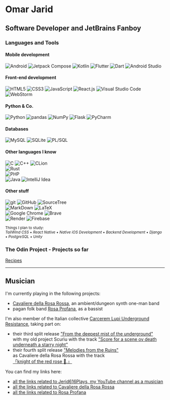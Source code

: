 # Omar Jarid

## Software Developer and JetBrains Fanboy

### Languages and Tools

#### Mobile development
![Android](https://img.shields.io/badge/Android-3DDC84?style=for-the-badge&logo=android&logoColor=white) ![Jetpack Compose](https://img.shields.io/badge/Jetpack%20Compose-4285F4?style=for-the-badge&logo=Jetpack%20Compose&logoColor=white) ![Kotlin](https://img.shields.io/badge/Kotlin-B125EA?style=for-the-badge&logo=kotlin&logoColor=white) ![Flutter](https://img.shields.io/badge/Flutter-02569B?style=for-the-badge&logo=flutter&logoColor=white) ![Dart](https://img.shields.io/badge/Dart-0175C2?style=for-the-badge&logo=dart&logoColor=white) ![Android Studio](https://img.shields.io/badge/Android_Studio-3DDC84?style=for-the-badge&logo=android-studio&logoColor=white) <br>

#### Front-end development
![HTML5](https://img.shields.io/badge/HTML5-E34F26?style=for-the-badge&logo=html5&logoColor=white) ![CSS3](https://img.shields.io/badge/CSS3-1572B6?style=for-the-badge&logo=css3&logoColor=white) ![JavaScript](https://img.shields.io/badge/JavaScript-323330?style=for-the-badge&logo=javascript&logoColor=F7DF1E) ![React.js](https://img.shields.io/badge/React-20232A?style=for-the-badge&logo=react&logoColor=61DAFB) ![Visual Studio Code](https://img.shields.io/badge/Visual_Studio_Code-0078D4?style=for-the-badge&logo=visual%20studio%20code&logoColor=white) ![WebStorm](https://img.shields.io/badge/WebStorm-000000?style=for-the-badge&logo=WebStorm&logoColor=white)<br>

#### Python & Co.
![Python](https://img.shields.io/badge/Python-FFD43B?style=for-the-badge&logo=python&logoColor=blue) ![pandas](https://img.shields.io/badge/Pandas-2C2D72?style=for-the-badge&logo=pandas&logoColor=white) ![NumPy](https://img.shields.io/badge/Numpy-777BB4?style=for-the-badge&logo=numpy&logoColor=white) ![Flask](https://img.shields.io/badge/Flask-000000?style=for-the-badge&logo=flask&logoColor=white) ![PyCharm](https://img.shields.io/badge/PyCharm-000000.svg?&style=for-the-badge&logo=PyCharm&logoColor=white)<br>

#### Databases
![MySQL](https://img.shields.io/badge/MySQL-005C84?style=for-the-badge&logo=mysql&logoColor=white) ![SQLite](https://img.shields.io/badge/Sqlite-003B57?style=for-the-badge&logo=sqlite&logoColor=white) ![PL/SQL](https://img.shields.io/badge/PLSQL-F80000?style=for-the-badge&logo=oracle&logoColor=black) <br>


#### Other languages I know
![C](https://img.shields.io/badge/C-00599C?style=for-the-badge&logo=c&logoColor=white) ![C++](https://img.shields.io/badge/C%2B%2B-00599C?style=for-the-badge&logo=c%2B%2B&logoColor=white) ![CLion](https://img.shields.io/badge/CLion-000000?style=for-the-badge&logo=clion&logoColor=white) <br>
![Rust](https://img.shields.io/badge/Rust-black?style=for-the-badge&logo=rust&logoColor=#E57324) <br>
![PHP](https://img.shields.io/badge/PHP-777BB4?style=for-the-badge&logo=php&logoColor=white)<br>
![Java](https://img.shields.io/badge/Java-FA7343?style=for-the-badge&logoColor=white) ![IntelliJ Idea](https://img.shields.io/badge/IntelliJ_IDEA-000000.svg?style=for-the-badge&logo=intellij-idea&logoColor=white) <br>

#### Other stuff
![git](https://img.shields.io/badge/GIT-E44C30?style=for-the-badge&logo=git&logoColor=white) ![GitHub](https://img.shields.io/badge/GitHub-100000?style=for-the-badge&logo=github&logoColor=white) ![SourceTree](https://img.shields.io/badge/Sourcetree-0052CC?style=for-the-badge&logo=Sourcetree&logoColor=white) <br>
![MarkDown](https://img.shields.io/badge/Markdown-000000?style=for-the-badge&logo=markdown&logoColor=white) ![LaTeX](https://img.shields.io/badge/LaTeX-47A141?style=for-the-badge&logo=LaTeX&logoColor=white) <br>
![Google Chrome](https://img.shields.io/badge/Google_chrome-4285F4?style=for-the-badge&logo=Google-chrome&logoColor=white) ![Brave](https://img.shields.io/badge/Brave-FF1B2D?style=for-the-badge&logo=Brave&logoColor=white)<br>
![Render](https://img.shields.io/badge/Render-46E3B7?style=for-the-badge&logo=render&logoColor=white) ![Firebase](https://img.shields.io/badge/firebase-ffca28?style=for-the-badge&logo=firebase&logoColor=black)


<sup>Things I plan to study:<br> *TailWind CSS* • *React Native* • *Native iOS Development* • *Backend Development* • *Django* • *PostgreSQL* • *Unity*  </sup>


<!-- <p align="left">
  <img src="https://cdn.jsdelivr.net/gh/devicons/devicon@latest/icons/oracle/oracle-original.svg" alt="Oracle" width="40" height="40" /> (PL/SQL and Forms 6i)
</p>
<br><br> -->

<!-- <img src="https://cdn.jsdelivr.net/gh/devicons/devicon@latest/icons/java/java-original.svg" alt="Java" width="40" height="40" />
    <img src="https://img.shields.io/badge/IntelliJ_IDEA-000000.svg?style=for-the-badge&logo=intellij-idea&logoColor=white" alt="IntelliJ Idea" />

<!--<h4>Currently learning:</h4>
<p align="left">  
    <img src="https://cdn.jsdelivr.net/gh/devicons/devicon@latest/icons/apple/apple-original.svg" alt="iOS" width="40" height="40" />
    <img src="https://cdn.jsdelivr.net/gh/devicons/devicon@latest/icons/swift/swift-original.svg" alt="Swift" width="40" height="40" />
    <img src="https://cdn.jsdelivr.net/gh/devicons/devicon@latest/icons/xcode/xcode-original.svg" alt="Xcode" width="40" height="40" />            
  </a>
</p>
<p align="left">
    <img src="https://cdn.jsdelivr.net/gh/devicons/devicon@latest/icons/rust/rust-original.svg" alt="Rust" width="40" height="40" />
</p>
<p align="left">
    <img src="https://cdn.jsdelivr.net/gh/devicons/devicon@latest/icons/spring/spring-original.svg" alt="Spring" width="40" height="40" />
</p>  -->

### The Odin Project - Projects so far
[Recipes](https://omar-jarid.github.io/odin-recipes/)

<!--
### Websites I worked on:

[Graphic System](http://www.graphicsystem.it/home.html)
// APPUNTO - DIRE A LEO DI AGGIORNARE DOMINIO AD HTTPS!!!

[Psycho - Muse Tribute Band](https://www.musetributeband.it/)

-->

---

<!-- 
## UX / UI Design

<sup>Things I plan to study » *Figma* • *Material Design* • *Human Interface Guidelines* • *Liquid Glass*</sup>

--- 
-->
## Musician
I'm currently playing in the following projects:<br>
<ul>
    <li> <a href="https://cavalieredellarosarossa.bandcamp.com">Cavaliere della Rosa Rossa</a>, an ambient/dungeon synth one-man band</li>
    <li> pagan folk band <a href="https://www.youtube.com/@RosaProfana-PaganFolk-Band">Rosa Profana</a>, as a bassist</li>
</ul>

 
I'm also member of the Italian collective <a href="https://instagram.com/carceremlupiur" target="blank">Carcerem Lupi Underground Resistance</a>, taking part on:<br>
<ul>
    <li>their third split release <a href="https://carceremlupiur.bandcamp.com/album/from-the-deepest-mist-of-the-underground">"From the deepest mist of the underground"</a><br> with my old project Scurìu with the track <a href="https://carceremlupiur.bandcamp.com/track/score-for-a-scene-ov-death-underneath-a-starry-night">"Score for a scene ov death underneath a starry night"</a></li>
    <li>their fourth split release <a href="https://carceremlupiur.bandcamp.com/album/melodies-from-the-ruins">"Melodies from the Ruins"</a><br> as Cavaliere della Rosa Rossa with the track <a href="https://carceremlupiur.bandcamp.com/track/knight-of-the-red-rose">「knight of the red rose 🌹.」</a></li>
</ul>

You can find my links here:<br>
<ul>
    <li><a href="https://linktr.ee/jerid616plays">all the links related to Jerid616Plays, my YouTube channel as a musician</a></li>
    <li><a href="https://linktr.ee/cavalieredellarosarossa">all the links related to Cavaliere della Rosa Rossa</a></li>
    <li><a href="https://linktr.ee/rosaprofana">all the links related to Rosa Profana</a></li>
</ul>

<!-- ## Connect with me
<a href="https://www.linkedin.com/in/omar-jarid/" target="_blank"><img src="https://img.shields.io/badge/LinkedIn-0077B5?style=for-the-badge&logo=linkedin&logoColor=white" alt="LinkedIn"></a>
<a href="https://www.instagram.com/jerid616/" target="_blank"><img src="https://img.shields.io/badge/Instagram-E4405F?style=for-the-badge&logo=instagram&logoColor=white" alt="Instagram"></a> -->
